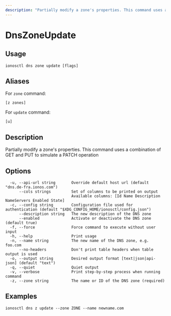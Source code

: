 ```yaml
---
description: "Partially modify a zone's properties. This command uses a combination of GET and PUT to simulate a PATCH operation"
---
```


# DnsZoneUpdate

## Usage

```text
ionosctl dns zone update [flags]
```

## Aliases

For `zone` command:

```text
[z zones]
```

For `update` command:

```text
[u]
```

## Description

Partially modify a zone's properties. This command uses a combination of GET and PUT to simulate a PATCH operation

## Options

```text
  -u, --api-url string       Override default host url (default "dns.de-fra.ionos.com")
      --cols strings         Set of columns to be printed on output 
                             Available columns: [Id Name Description NameServers Enabled State]
  -c, --config string        Configuration file used for authentication (default "$XDG_CONFIG_HOME/ionosctl/config.json")
      --description string   The new description of the DNS zone
      --enabled              Activate or deactivate the DNS zone (default true)
  -f, --force                Force command to execute without user input
  -h, --help                 Print usage
  -n, --name string          The new name of the DNS zone, e.g. foo.com
      --no-headers           Don't print table headers when table output is used
  -o, --output string        Desired output format [text|json|api-json] (default "text")
  -q, --quiet                Quiet output
  -v, --verbose              Print step-by-step process when running command
  -z, --zone string          The name or ID of the DNS zone (required)
```

## Examples

```text
ionosctl dns z update --zone ZONE --name newname.com
```

